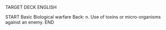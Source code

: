 TARGET DECK
ENGLISH

START
Basic
Biological warfare
Back: n. Use of toxins or micro-organisms against an enemy.
END
